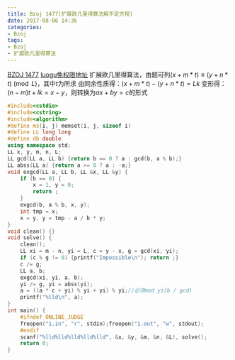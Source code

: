 ```yaml
---
title: Bzoj 1477(扩展欧几里得算法解不定方程)
date: 2017-08-06 14:36
categories:
- Bzoj
tags:
- Bzoj
- 扩展欧几里得算法
---
```

[BZOJ 1477](http://www.lydsy.com/JudgeOnline/problem.php?id=1477)
[luogu免权限地址](https://www.luogu.org/problem/show?pid=1516)
扩展欧几里得算法，由题可列$(x+m*t)\equiv (y+n*t)\pmod L$，其中$t$为所求
由同余性质得：$(x+m*t)-(y+n*t)=Lk$
变形得：$(n-m)t+lk=x-y$，则转换为$ax+by=c$的形式
<!-- more -->
```c++
#include<cstdio>
#include<cstring>
#include<algorithm>
#define ms(i, j) memset(i, j, sizeof i)
#define LL long long
#define db double
using namespace std;
LL x, y, m, n, L; 
LL gcd(LL a, LL b) {return b == 0 ? a : gcd(b, a % b);}
LL abss(LL a) {return a >= 0 ? a : -a;}
void exgcd(LL a, LL b, LL &x, LL &y) {
    if (b == 0) {
        x = 1, y = 0;
        return ;
    }
    exgcd(b, a % b, x, y);
    int tmp = x;
    x = y, y = tmp - a / b * y;
}
void clean() {}
void solve() {
    clean();
    LL xi = m - n, yi = L, c = y - x, g = gcd(xi, yi);
    if (c % g != 0) {printf("Impossible\n"); return ;}
    c /= g;
    LL a, b;
    exgcd(xi, yi, a, b);
    yi /= g, yi = abss(yi);
    a = ((a * c + yi) % yi + yi) % yi;//必须mod yi(b / gcd)
    printf("%lld\n", a);
}
int main() {
    #ifndef ONLINE_JUDGE 
    freopen("1.in", "r", stdin);freopen("1.out", "w", stdout);
    #endif
    scanf("%lld%lld%lld%lld%lld", &x, &y, &m, &n, &L), solve();
    return 0;
}
```